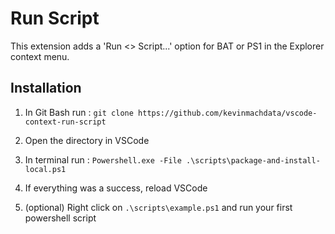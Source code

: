 # Run Script

This extension adds a 'Run <> Script...' option for BAT or PS1 in the Explorer context menu.

## Installation

1. In Git Bash run : ```git clone https://github.com/kevinmachdata/vscode-context-run-script```

2. Open the directory in VSCode

3. In terminal run : ```Powershell.exe -File .\scripts\package-and-install-local.ps1```

4. If everything was a success, reload VSCode

5. (optional) Right click on ```.\scripts\example.ps1``` and run your first powershell script 